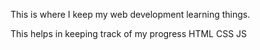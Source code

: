 This is where I keep my web development learning things.

This helps in keeping track of my progress
HTML 
CSS
JS





























































































